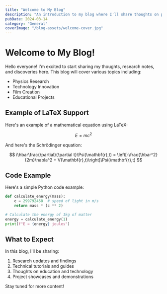 ```yaml
---
title: "Welcome to My Blog"
description: "An introduction to my blog where I'll share thoughts on physics, technology, and more."
pubDate: 2024-03-14
category: "General"
coverImage: "/blog-assets/welcome-cover.jpg"
---
```


# Welcome to My Blog!

Hello everyone! I'm excited to start sharing my thoughts, research notes, and discoveries here. This blog will cover various topics including:

- Physics Research
- Technology Innovation
- Film Creation
- Educational Projects

## Example of LaTeX Support

Here's an example of a mathematical equation using LaTeX:

$$
E = mc^2
$$

And here's the Schrödinger equation:

$$
i\hbar\frac{\partial}{\partial t}\Psi(\mathbf{r},t) = \left[-\frac{\hbar^2}{2m}\nabla^2 + V(\mathbf{r},t)\right]\Psi(\mathbf{r},t)
$$

## Code Example

Here's a simple Python code example:

```python
def calculate_energy(mass):
    c = 299792458  # speed of light in m/s
    return mass * (c ** 2)

# Calculate the energy of 1kg of matter
energy = calculate_energy(1)
print(f"E = {energy} joules")
```

## What to Expect

In this blog, I'll be sharing:

1. Research updates and findings
2. Technical tutorials and guides
3. Thoughts on education and technology
4. Project showcases and demonstrations

Stay tuned for more content! 